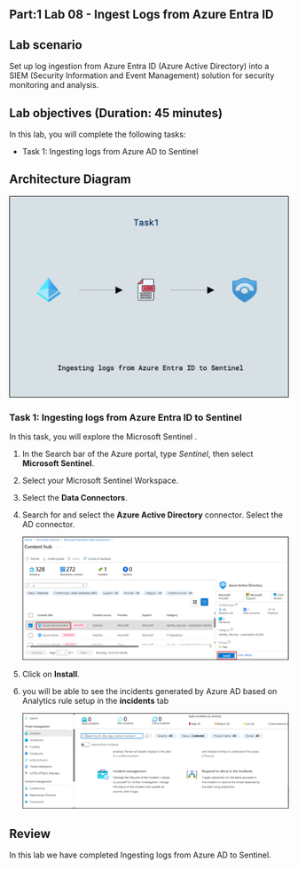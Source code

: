 ## Part:1 Lab 08 - Ingest Logs from Azure Entra ID

## Lab scenario
Set up log ingestion from Azure Entra ID (Azure Active Directory) into a SIEM (Security Information and Event Management) solution for security monitoring and analysis.

## Lab objectives (Duration: 45 minutes)
In this lab, you will complete the following tasks:
- Task 1: Ingesting logs from Azure AD to Sentinel

## Architecture Diagram

   ![](../media/lab08.png)

### Task 1: Ingesting logs from Azure Entra ID to Sentinel 

In this task, you will explore the Microsoft Sentinel .

1. In the Search bar of the Azure portal, type *Sentinel*, then select **Microsoft Sentinel**.

1. Select your Microsoft Sentinel Workspace.

1. Select the **Data Connectors**.

1. Search for and select the **Azure Active Directory** connector. Select the AD connector.

   ![Picture 1](../media/Sentinel_Azure_ad_Connector_install.png)

1. Click on **Install**.

1. you will be able to see the incidents generated by Azure AD based on Analytics rule setup in the **incidents** tab

   ![Picture 1](../media/Sentinel_course_incidents_3.png)

## Review
In this lab we have completed Ingesting logs from Azure AD to Sentinel.
